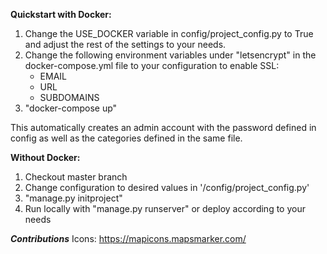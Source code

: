 **Quickstart with Docker:**
1. Change the USE_DOCKER variable in config/project_config.py to True and adjust the rest of the settings to your needs.
2. Change the following environment variables under "letsencrypt" in the docker-compose.yml file to your configuration to enable SSL:
   - EMAIL
   - URL
   - SUBDOMAINS
3. "docker-compose up"

This automatically creates an admin account with the password defined in config as well as the categories defined in the same file.


**Without Docker:**
1. Checkout master branch
2. Change configuration to desired values in '/config/project_config.py'
3. "manage.py initproject"
4. Run locally with "manage.py runserver" or deploy according to your needs

***Contributions***
Icons: https://mapicons.mapsmarker.com/
